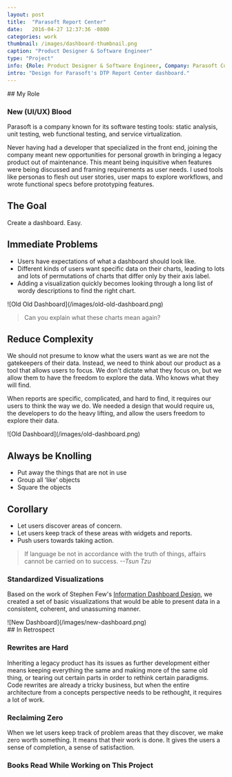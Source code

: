 ```yaml
---
layout: post
title:  "Parasoft Report Center"
date:   2016-04-27 12:37:36 -0800
categories: work
thumbnail: /images/dashboard-thumbnail.png
caption: "Product Designer & Software Engineer"
type: "Project"
info: {Role: Product Designer & Software Engineer, Company: Parasoft Corp., Date: 2012 - Present, Technologies: 'Angular.js, node.js, LESS, grunt, bower, Java, MySQL'}
intro: "Design for Parasoft's DTP Report Center dashboard."
---
```



<div class="full-bleed-white" markdown="1">
<div class="wrapper" markdown="1">
## My Role

### New (UI/UX) Blood

Parasoft is a company known for its software testing tools: static analysis, unit testing, web functional testing, and service virtualization.

Never having had a developer that specialized in the front end, joining the company meant new opportunities for personal growth in bringing a legacy product out of maintenance. This meant being inquisitive when features were being discussed and framing requirements as user needs.  I used tools like personas to flesh out user stories, user maps to explore workflows, and wrote functional specs before prototyping features.

</div>
</div>

<div class="full-bleed beige" markdown="1">
<div class="wrapper" markdown="1">

## The Goal

Create a dashboard. Easy.

## Immediate Problems

* Users have expectations of what a dashboard should look like.
* Different kinds of users want specific data on their charts, leading to lots and lots of permutations of charts that differ only by their axis label.
* Adding a visualization quickly becomes looking through a long list of wordy descriptions to find the right chart.

</div>
</div>

<div class="full-bleed orange">
<div class="wrapper" markdown="1">
![Old Old Dashboard](/images/old-old-dashboard.png)

> Can you explain what these charts mean again?
</div>
</div>

<div class="full-bleed-white" markdown="1">
<div class="wrapper" markdown="1">

## Reduce Complexity

We should not presume to know what the users want as we are not the gatekeepers of their data.  Instead, we need to think about our product as a tool that allows users to focus.  We don't dictate what they focus on, but we allow them to have the freedom to explore the data.  Who knows what they will find.

When reports are specific, complicated, and hard to find, it requires our users to think the way we do.  We needed a design that would require us, the developers to do the heavy lifting, and allow the users freedom to explore their data.


</div>
</div>

<div class="full-bleed orange">
<div class="wrapper" markdown="1">
  ![Old Dashboard](/images/old-dashboard.png)
</div>
</div>

<div class="full-bleed-white" markdown="1">
<div class="wrapper" markdown="1">

## Always be Knolling

* Put away the things that are not in use
* Group all ‘like’ objects
* Square the objects

## Corollary

* Let users discover areas of concern.
* Let users keep track of these areas with widgets and reports.
* Push users towards taking action.

> If language be not in accordance with the truth of things, affairs cannot be carried on to success.
> <cite>--Tsun Tzu</cite>

### Standardized Visualizations

Based on the work of Stephen Few's [Information Dashboard Design](http://www.amazon.com/Information-Dashboard-Design-At-Glance/dp/1938377001/), we created a set of basic visualizations that would be able to present data in a consistent, coherent, and unassuming manner.


</div>
</div>

<div class="full-bleed orange">
<div class="wrapper" markdown="1">
  ![New Dashboard](/images/new-dashboard.png)
</div>
</div>


<div class="full-bleed-white" markdown="1">
<div class="wrapper" markdown="1">
## In Retrospect

### Rewrites are Hard

Inheriting a legacy product has its issues as further development either means keeping everything the same and making more of the same old thing, or tearing out certain parts in order to rethink certain paradigms.  Code rewrites are already a tricky business, but when the entire architecture from a concepts perspective needs to be rethought, it requires a lot of work.

### Reclaiming Zero

When we let users keep track of problem areas that they discover, we make zero worth something.  It means that their work is done.  It gives the users a sense of completion, a sense of satisfaction.

</div>
</div>

<div class="wrapper" markdown="1">

### Books Read While Working on This Project
<style type="text/css" media="screen">
  .gr_grid_container {
    /* customize grid container div here. eg: width: 500px; */
  }

  .gr_grid_book_container {
    /* customize book cover container div here */
    float: left;
    width: 98px;
    height: 160px;
    padding: 0px 0px;
    overflow: hidden;
  }
</style>
<div id="gr_grid_widget_1464797095">
</div>
<script src="https://www.goodreads.com/review/grid_widget/16515786.Dashboard%20Design%20Books?cover_size=medium&hide_link=true&hide_title=true&num_books=20&order=a&shelf=dashboard-ui&sort=date_added&widget_id=1464797095" type="text/javascript" charset="utf-8"></script>

</div>
